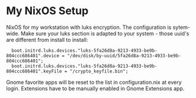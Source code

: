 # My NixOS Setup
  NixOS for my workstation with luks encryption. The configuration is sytem-wide. Make sure your luks section is adapted to your system - those uuid's are different from install to install:

      boot.initrd.luks.devices."luks-5fa26d8a-9213-4933-be9b-804ccc686401".device = "/dev/disk/by-uuid/5fa26d8a-9213-4933-be9b-804ccc686401";
      boot.initrd.luks.devices."luks-5fa26d8a-9213-4933-be9b-804ccc686401".keyFile = "/crypto_keyfile.bin";

  Gnome favorite apps will be reset to the list in configuration.nix at every login. Extensions have to be manually enabled in Gnome Extensions app.

